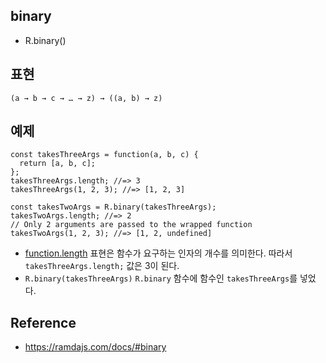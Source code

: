 ## binary
- R.binary()

## 표현
```
(a → b → c → … → z) → ((a, b) → z)
```

## 예제
```
const takesThreeArgs = function(a, b, c) {
  return [a, b, c];
};
takesThreeArgs.length; //=> 3
takesThreeArgs(1, 2, 3); //=> [1, 2, 3]

const takesTwoArgs = R.binary(takesThreeArgs);
takesTwoArgs.length; //=> 2
// Only 2 arguments are passed to the wrapped function
takesTwoArgs(1, 2, 3); //=> [1, 2, undefined]
```
- [function.length](https://developer.mozilla.org/ko/docs/Web/JavaScript/Reference/Global_Objects/Function/length) 표현은 함수가 요구하는 인자의 개수를 의미한다. 따라서 `takesThreeArgs.length;` 값은 3이 된다.
- `R.binary(takesThreeArgs)` `R.binary` 함수에 함수인 `takesThreeArgs`를 넣었다.

## Reference
- https://ramdajs.com/docs/#binary
